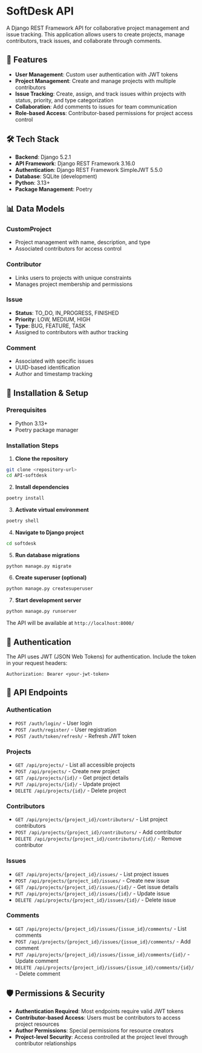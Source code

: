 # SoftDesk API

A Django REST Framework API for collaborative project management and issue tracking. This application allows users to create projects, manage contributors, track issues, and collaborate through comments.

## 🚀 Features

- **User Management**: Custom user authentication with JWT tokens
- **Project Management**: Create and manage projects with multiple contributors
- **Issue Tracking**: Create, assign, and track issues within projects with status, priority, and type categorization
- **Collaboration**: Add comments to issues for team communication
- **Role-based Access**: Contributor-based permissions for project access control

## 🛠️ Tech Stack

- **Backend**: Django 5.2.1
- **API Framework**: Django REST Framework 3.16.0
- **Authentication**: Django REST Framework SimpleJWT 5.5.0
- **Database**: SQLite (development)
- **Python**: 3.13+
- **Package Management**: Poetry

## 📊 Data Models

### CustomProject
- Project management with name, description, and type
- Associated contributors for access control

### Contributor
- Links users to projects with unique constraints
- Manages project membership and permissions

### Issue
- **Status**: TO_DO, IN_PROGRESS, FINISHED
- **Priority**: LOW, MEDIUM, HIGH
- **Type**: BUG, FEATURE, TASK
- Assigned to contributors with author tracking

### Comment
- Associated with specific issues
- UUID-based identification
- Author and timestamp tracking

## 🔧 Installation & Setup

### Prerequisites
- Python 3.13+
- Poetry package manager

### Installation Steps

1. **Clone the repository**
```bash
git clone <repository-url>
cd API-softdesk
```

2. **Install dependencies**
```bash
poetry install
```

3. **Activate virtual environment**
```bash
poetry shell
```

4. **Navigate to Django project**
```bash
cd softdesk
```

5. **Run database migrations**
```bash
python manage.py migrate
```

6. **Create superuser (optional)**
```bash
python manage.py createsuperuser
```

7. **Start development server**
```bash
python manage.py runserver
```

The API will be available at `http://localhost:8000/`

## 🔐 Authentication

The API uses JWT (JSON Web Tokens) for authentication. Include the token in your request headers:

```
Authorization: Bearer <your-jwt-token>
```

## 📡 API Endpoints

### Authentication
- `POST /auth/login/` - User login
- `POST /auth/register/` - User registration
- `POST /auth/token/refresh/` - Refresh JWT token

### Projects
- `GET /api/projects/` - List all accessible projects
- `POST /api/projects/` - Create new project
- `GET /api/projects/{id}/` - Get project details
- `PUT /api/projects/{id}/` - Update project
- `DELETE /api/projects/{id}/` - Delete project

### Contributors
- `GET /api/projects/{project_id}/contributors/` - List project contributors
- `POST /api/projects/{project_id}/contributors/` - Add contributor
- `DELETE /api/projects/{project_id}/contributors/{id}/` - Remove contributor

### Issues
- `GET /api/projects/{project_id}/issues/` - List project issues
- `POST /api/projects/{project_id}/issues/` - Create new issue
- `GET /api/projects/{project_id}/issues/{id}/` - Get issue details
- `PUT /api/projects/{project_id}/issues/{id}/` - Update issue
- `DELETE /api/projects/{project_id}/issues/{id}/` - Delete issue

### Comments
- `GET /api/projects/{project_id}/issues/{issue_id}/comments/` - List comments
- `POST /api/projects/{project_id}/issues/{issue_id}/comments/` - Add comment
- `PUT /api/projects/{project_id}/issues/{issue_id}/comments/{id}/` - Update comment
- `DELETE /api/projects/{project_id}/issues/{issue_id}/comments/{id}/` - Delete comment

## 🛡️ Permissions & Security

- **Authentication Required**: Most endpoints require valid JWT tokens
- **Contributor-based Access**: Users must be contributors to access project resources
- **Author Permissions**: Special permissions for resource creators
- **Project-level Security**: Access controlled at the project level through contributor relationships
